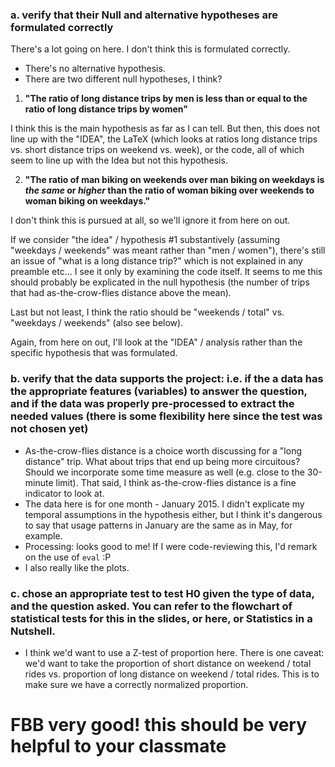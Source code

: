 ### a. verify that their Null and alternative hypotheses are formulated correctly
There's a lot going on here. I don't think this is formulated correctly.
- There's no alternative hypothesis. 
- There are two different null hypotheses, I think?


 1) **"The ratio of long distance trips by men is less than or equal to the ratio of long distance trips by women"**

I think this is the main hypothesis as far as I can tell. But then, this does not line up with the "IDEA", the LaTeX (which looks at ratios long distance trips vs. short distance trips on weekend vs. week), or the code, all of which seem to line up with the Idea but not this hypothesis.

 2) **"The ratio of man biking on weekends over man biking on weekdays is _the same_ or _higher_  than the ratio of woman biking over weekends to woman biking on weekdays."**

I don't think this is pursued at all, so we'll ignore it from here on out.


If we consider "the idea" / hypothesis #1 substantively (assuming "weekdays / weekends" was meant rather than "men / women"), there's still an issue of "what is a long distance trip?" which is not explained in any preamble etc... I see it only by examining the code itself. It seems to me this should probably be explicated in the null hypothesis (the number of trips that had as-the-crow-flies distance above the mean).

Last but not least, I think the ratio should be "weekends / total" vs. "weekdays / weekends" (also see below).

Again, from here on out, I'll look at the "IDEA" / analysis rather than the specific hypothesis that was formulated.

### b. verify that the data supports the project: i.e. if the a data has the appropriate features (variables) to answer the question, and if the data was properly pre-processed to extract the needed values (there is some flexibility here since the test was not chosen yet)

- As-the-crow-flies distance is a choice worth discussing for a "long distance" trip. What about trips that end up being more circuitous? Should we incorporate some time measure as well (e.g. close to the 30-minute limit). That said, I think as-the-crow-flies distance is a fine indicator to look at.
- The data here is for one month - January 2015. I didn't explicate my temporal assumptions in the hypothesis either, but I think it's dangerous to say that usage patterns in January are the same as in May, for example.
- Processing: looks good to me! If I were code-reviewing this, I'd remark on the use of `eval` :P
- I also really like the plots.

### c. chose an appropriate test to test H0 given the type of data, and the question asked. You can refer to the flowchart of statistical tests for this in the slides, or here, or Statistics in a Nutshell.
- I think we'd want to use a Z-test of proportion here. There is one caveat: we'd want to take the proportion of short distance on weekend / total rides vs. proportion of long distance on weekend / total rides. This is to make sure we have a correctly normalized proportion.

# FBB very good! this should be very helpful to your classmate
